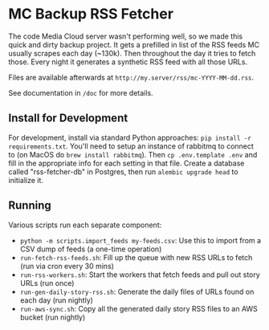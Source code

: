 MC Backup RSS Fetcher
=====================

The code Media Cloud server wasn't performing well, so we made this quick and dirty backup project. It gets a prefilled
in list of the RSS feeds MC usually scrapes each day (~130k). Then throughout the day it tries to fetch those. Every 
night it generates a synthetic RSS feed with all those URLs. 

Files are available afterwards at `http://my.server/rss/mc-YYYY-MM-dd.rss`.

See documentation in `/doc` for more details.

Install for Development
-----------------------

For development, install via standard Python approaches: `pip install -r requirements.txt`.
You'll need to setup an instance of rabbitmq to connect to (on MacOS do `brew install rabbitmq`).
Then `cp .env.template .env` and fill in the appropriate info for each setting in that file.
Create a database called "rss-fetcher-db" in Postgres, then run `alembic upgrade head` to initialize it.

Running
-------

Various scripts run each separate component:
 * `python -m scripts.import_feeds my-feeds.csv`: Use this to import from a CSV dump of feeds (a one-time operation)
 * `run-fetch-rss-feeds.sh`: Fill up the queue with new RSS URLs to fetch (run via cron every 30 mins)
 * `run-rss-workers.sh`: Start the workers that fetch feeds and pull out story URLs (run once)
 * `run-gen-daily-story-rss.sh`: Generate the daily files of URLs found on each day (run nightly)
 * `run-aws-sync.sh`: Copy all the generated daily story RSS files to an AWS bucket (run nightly)
 
